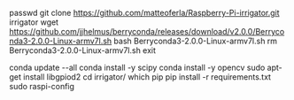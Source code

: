 passwd
git clone https://github.com/matteoferla/Raspberry-Pi-irrigator.git irrigator
wget https://github.com/jjhelmus/berryconda/releases/download/v2.0.0/Berryconda3-2.0.0-Linux-armv7l.sh
bash Berryconda3-2.0.0-Linux-armv7l.sh
rm Berryconda3-2.0.0-Linux-armv7l.sh
exit

conda update --all
conda install -y scipy
conda install -y opencv
sudo apt-get install libgpiod2
cd irrigator/
which pip
pip install -r requirements.txt 
sudo raspi-config

